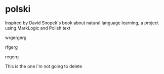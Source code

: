 # polski
Inspired by David Snopek's book about natural language learning, a project using MarkLogic and Polish text


wrgergerg


rfgerg





regerg




This is the one I'm not going to delete


